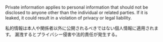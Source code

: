 
Private information applies to personal information that should not be disclosed to anyone other than the individual or related parties.
If it is leaked, it could result in a violation of privacy or legal liability.

私的情報は本人や関係者以外に公開されるべきではない個人情報に適用されます。
漏洩するとプライバシー侵害や法的責任が発生する。

